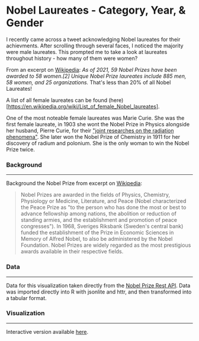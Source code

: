 # Nobel Laureates - Category, Year, & Gender

I recently came across a tweet acknowledging Nobel laureates for their achievments. After scrolling through several faces, I noticed the majority were male laureates. This prompted me to take a look at laureates throughout history - how many of them were women? 

From an excerpt on [Wikipedia](https://en.wikipedia.org/wiki/List_of_female_Nobel_laureates): *As of 2021, 59 Nobel Prizes have been awarded to 58 women.[2] Unique Nobel Prize laureates include 885 men, 58 women, and 25 organizations.* That's less than 20% of all Nobel Laureates!

A list of all female laureates can be found (here)[https://en.wikipedia.org/wiki/List_of_female_Nobel_laureates].

One of the most noteable female laureates was Marie Curie. She was the first female laureate, in 1903 she wont the Nobel Prize in Physics alongside her husband, Pierre Curie, for their ["joint researches on the radiation phenomena"](https://www.nobelprize.org/prizes/physics/1903/summary/). She later won the Nobel Prize of Chemistry in 1911 for her discovery of radium and polonium. She is the only woman to win the Nobel Prize twice.



### Background
---

Background the Nobel Prize from excerpt on [Wikipedia](https://en.wikipedia.org/wiki/Nobel_Prize):

> Nobel Prizes are awarded in the fields of Physics, Chemistry, Physiology or Medicine, Literature, and Peace (Nobel characterized the Peace Prize as "to the person who has done the most or best to advance fellowship among nations, the abolition or reduction of standing armies, and the establishment and promotion of peace congresses"). In 1968, Sveriges Riksbank (Sweden's central bank) funded the establishment of the Prize in Economic Sciences in Memory of Alfred Nobel, to also be administered by the Nobel Foundation. Nobel Prizes are widely regarded as the most prestigious awards available in their respective fields.

### Data
---
Data for this visualization taken directly from the [Nobel Prize Rest API](https://www.nobelprize.org/about/developer-zone-2/). Data was imported directly into R with jsonlite and httr, and then transformed into a tabular format. 

### Visualization 
--- 

Interactive version available [here](https://www.tanyashapiro.com/interactive-visuals/noble-prize-laureates).




